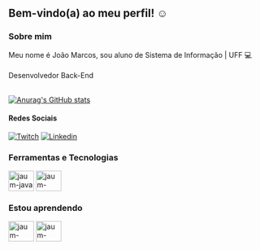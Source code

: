 ## Bem-vindo(a) ao meu perfil! :relaxed:

### Sobre mim

Meu nome é João Marcos, sou aluno de Sistema de Informação | UFF :computer:<br><br>
Desenvolvedor Back-End<br><br>

[![Anurag's GitHub stats](https://github-readme-stats.vercel.app/api?username=jaum-fs&show_icons=true&theme=radical)](https://github.com/jaum-fs/github-readme-stats)

#### Redes Sociais

[![Twitch](https://img.shields.io/badge/Twitch-9146FF?style=for-the-badge&logo=twitch&logoColor=white)](https://www.twitch.tv/jaumfpss_)
[![Linkedin](https://img.shields.io/badge/LinkedIn-0077B5?style=for-the-badge&logo=linkedin&logoColor=white)](https://www.linkedin.com/in/dev-joaomarcosmbsilva/)

### Ferramentas e Tecnologias

<div>
  
  <img align="center" alt="jaum-java" height="40" width="50" src="https://cdn.jsdelivr.net/gh/devicons/devicon/icons/java/java-original.svg"/>         
 
  <img align="center" alt="jaum-spring" height="40" width="50" src="https://cdn.jsdelivr.net/gh/devicons/devicon/icons/spring/spring-original.svg"/>    
  
</div>


### Estou aprendendo 

<div>
  
  <img align="center" alt="jaum-typescript" height="40" width="50" src="https://cdn.jsdelivr.net/gh/devicons/devicon/icons/typescript/typescript-original.svg"/>           
  <img align="center" alt="jaum-typescript" height="40" width="50" src="https://cdn.jsdelivr.net/gh/devicons/devicon/icons/mysql/mysql-original-wordmark.svg" />           
</div>

